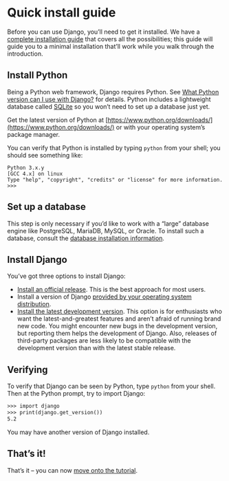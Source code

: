# Quick install guide

Before you can use Django, you’ll need to get it installed. We have a
[complete installation guide](../topics/install.md) that covers all the
possibilities; this guide will guide you to a minimal installation that’ll work
while you walk through the introduction.

## Install Python

Being a Python web framework, Django requires Python. See
[What Python version can I use with Django?](../faq/install.md#faq-python-version-support) for details. Python includes a lightweight
database called [SQLite](https://www.sqlite.org/) so you won’t need to set up a database just yet.

Get the latest version of Python at [https://www.python.org/downloads/](https://www.python.org/downloads/) or with
your operating system’s package manager.

You can verify that Python is installed by typing `python` from your shell;
you should see something like:

```pycon
Python 3.x.y
[GCC 4.x] on linux
Type "help", "copyright", "credits" or "license" for more information.
>>>
```

## Set up a database

This step is only necessary if you’d like to work with a “large” database engine
like PostgreSQL, MariaDB, MySQL, or Oracle. To install such a database, consult
the [database installation information](../topics/install.md#database-installation).

## Install Django

You’ve got three options to install Django:

* [Install an official release](../topics/install.md#installing-official-release). This
  is the best approach for most users.
* Install a version of Django [provided by your operating system
  distribution](../topics/install.md#installing-distribution-package).
* [Install the latest development version](../topics/install.md#installing-development-version). This option is for enthusiasts who want
  the latest-and-greatest features and aren’t afraid of running brand new code.
  You might encounter new bugs in the development version, but reporting them
  helps the development of Django. Also, releases of third-party packages are
  less likely to be compatible with the development version than with the
  latest stable release.

## Verifying

To verify that Django can be seen by Python, type `python` from your shell.
Then at the Python prompt, try to import Django:

```default
>>> import django
>>> print(django.get_version())
5.2
```

You may have another version of Django installed.

## That’s it!

That’s it – you can now [move onto the tutorial](tutorial01.md).
